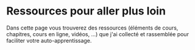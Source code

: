 # Ressources pour aller plus loin

Dans cette page vous trouverez des ressources (éléments de cours,  chapitres, cours en ligne, vidéos, ...) que j'ai collecté et rassemblée  pour faciliter votre auto-apprentissage.